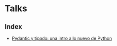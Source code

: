 # Talks

## Index
- [Pydantic y tipado: una intro a lo nuevo de Python](./Pydantic%20y%20tipado,%20una%20intro%20a%20lo%20nuevo%20de%20Python/README.md)